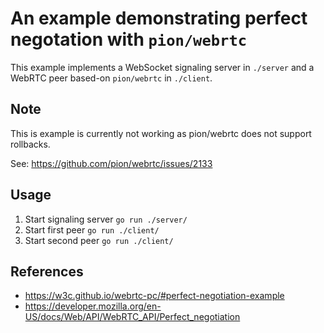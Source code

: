 # An example demonstrating perfect negotation with `pion/webrtc`

This example implements a WebSocket signaling server in `./server` and a WebRTC peer based-on `pion/webrtc` in `./client`.

## Note

This is example is currently not working as pion/webrtc does not support rollbacks.

See: https://github.com/pion/webrtc/issues/2133

## Usage

1. Start signaling server `go run ./server/`
2. Start first peer `go run ./client/`
3. Start second peer `go run ./client/`

## References


- https://w3c.github.io/webrtc-pc/#perfect-negotiation-example
- https://developer.mozilla.org/en-US/docs/Web/API/WebRTC_API/Perfect_negotiation
